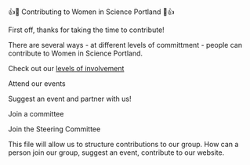 👍🎉 Contributing to Women in Science Portland 🎉👍

First off, thanks for taking the time to contribute!

There are several ways - at different levels of committment - people can contribute to Women in Science Portland. 

Check out our [levels of involvement](https://docs.google.com/document/d/180i3GbM2w8uT36IwmxQ11PNs7jWIxdJ1qtQ8gxoRl8E/edit)

Attend our events

Suggest an event and partner with us!

Join a committee

Join the Steering Committee

This file will allow us to structure contributions to our group. 
How can a person join our group, suggest an event, contribute to our website.
